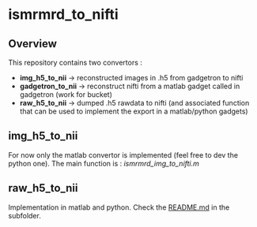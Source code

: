# ismrmrd_to_nifti
## Overview

This repository contains two convertors :
* **img_h5_to_nii** -> reconstructed images in .h5 from gadgetron to nifti
* **gadgetron_to_nii** -> reconstruct nifti from a matlab gadget called in gadgetron (work for bucket)
* **raw_h5_to_nii** -> dumped .h5 rawdata to nifti (and associated function that can be used to implement the export in a matlab/python gadgets)

## img_h5_to_nii

For now only the matlab convertor is implemented (feel free to dev the python one).
The main function is : *ismrmrd_img_to_nifti.m*
## raw_h5_to_nii
Implementation in matlab and python. Check the [README.md](./raw_h5_to_nii/README.md) in the subfolder.


